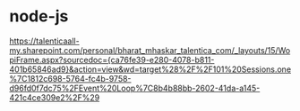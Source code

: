 # node-js

https://talenticaall-my.sharepoint.com/personal/bharat_mhaskar_talentica_com/_layouts/15/WopiFrame.aspx?sourcedoc={ca76fe39-e280-4078-b811-401b65846ad9}&action=view&wd=target%28%2F%2F101%20Sessions.one%7C1812c698-5764-fc4b-9758-d96fd0f7dc75%2FEvent%20Loop%7C8b4b88bb-2602-41da-a145-421c4ce309e2%2F%29